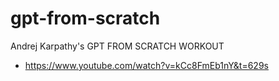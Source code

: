 # gpt-from-scratch

 Andrej Karpathy's GPT FROM SCRATCH WORKOUT
 * https://www.youtube.com/watch?v=kCc8FmEb1nY&t=629s
